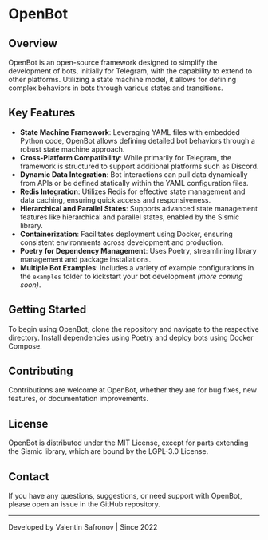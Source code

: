 # OpenBot

## Overview
OpenBot is an open-source framework designed to simplify the development of bots, initially for Telegram, with the capability to extend to other platforms. Utilizing a state machine model, it allows for defining complex behaviors in bots through various states and transitions.

## Key Features
- **State Machine Framework**: Leveraging YAML files with embedded Python code, OpenBot allows defining detailed bot behaviors through a robust state machine approach.
- **Cross-Platform Compatibility**: While primarily for Telegram, the framework is structured to support additional platforms such as Discord.
- **Dynamic Data Integration**: Bot interactions can pull data dynamically from APIs or be defined statically within the YAML configuration files.
- **Redis Integration**: Utilizes Redis for effective state management and data caching, ensuring quick access and responsiveness.
- **Hierarchical and Parallel States**: Supports advanced state management features like hierarchical and parallel states, enabled by the Sismic library.
- **Containerization**: Facilitates deployment using Docker, ensuring consistent environments across development and production.
- **Poetry for Dependency Management**: Uses Poetry, streamlining library management and package installations.
- **Multiple Bot Examples**: Includes a variety of example configurations in the `examples` folder to kickstart your bot development <i>(more coming soon)</i>.

## Getting Started
To begin using OpenBot, clone the repository and navigate to the respective directory. Install dependencies using Poetry and deploy bots using Docker Compose.

## Contributing
Contributions are welcome at OpenBot, whether they are for bug fixes, new features, or documentation improvements.

## License
OpenBot is distributed under the MIT License, except for parts extending the Sismic library, which are bound by the LGPL-3.0 License.

## Contact
If you have any questions, suggestions, or need support with OpenBot, please open an issue in the GitHub repository.

---

Developed by Valentin Safronov | Since 2022
